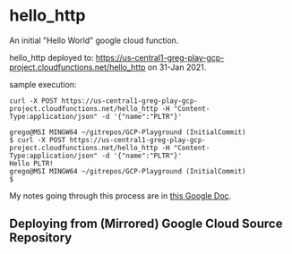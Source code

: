 # hello_http

An initial "Hello World" google cloud function.

hello_http deployed to:
<https://us-central1-greg-play-gcp-project.cloudfunctions.net/hello_http>
on 31-Jan 2021.

sample execution:

```Shell
curl -X POST https://us-central1-greg-play-gcp-project.cloudfunctions.net/hello_http -H "Content-Type:application/json" -d '{"name":"PLTR"}'
```

```Shell
grego@MSI MINGW64 ~/gitrepos/GCP-Playground (InitialCommit)
$ curl -X POST https://us-central1-greg-play-gcp-project.cloudfunctions.net/hello_http -H "Content-Type:application/json" -d '{"name":"PLTR"}'
Hello PLTR!
grego@MSI MINGW64 ~/gitrepos/GCP-Playground (InitialCommit)
$
```

My notes going through this process are in [this Google Doc](https://docs.google.com/document/d/1Dhes1b-NZqqArBgByggriFyyUjTLHyeNwu2VEglYkFc/edit#heading=h.fb1psvpelt68).

## Deploying from (Mirrored) Google Cloud Source Repository
